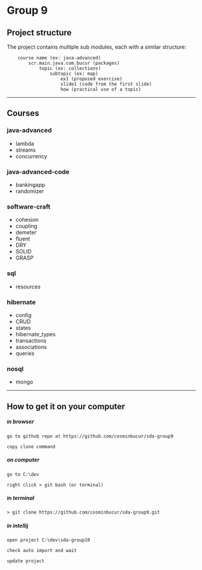 # Group 9

## Project structure
The project contains multiple sub modules, each with a similar structure:

        course name (ex: java-advanced)
            scr.main.java.com.bucur (packages)
                topic (ex: collections)
                    subtopic (ex: map)
                        ex1 (proposed exercise)
                        slide1 (code from the first slide)
                        how (practical use of a topic)

---

## Courses

### java-advanced
- lambda
- streams
- concurrency

### java-advanced-code

- bankingapp
- randomizer

### software-craft

- cohesion
- coupling
- demeter
- fluent
- DRY
- SOLID
- GRASP

### sql
- resources

### hibernate
- config
- CRUD
- states
- hibernate_types
- transactions
- associations
- queries

### nosql
- mongo

---

## How to get it on your computer

##### in browser

	go to github repo at https://github.com/cosminbucur/sda-group9

	copy clone command

##### on computer
	go to C:\dev

	right click > git bash (or terminal)

##### in terminal
	> git clone https://github.com/cosminbucur/sda-group9.git

##### in intellij
	open project C:\dev\sda-group10

	check auto import and wait

	update project
